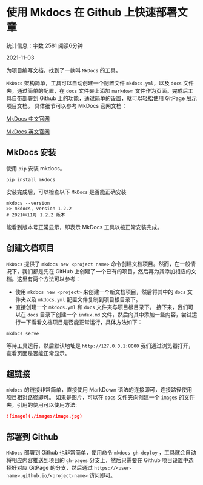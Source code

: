 # 使用 Mkdocs 在 Github 上快速部署文章

统计信息：字数 2581  阅读6分钟

2021-11-03

为项目编写文档，找到了一款叫 `MkDocs` 的工具。

`MkDocs` 架构简单，工具可以自动创建一个配置文件 `mkdocs.yml`，以及 `docs` 文件夹，通过简单的配置，在 `docs` 文件夹上添加 `markdown` 文件作为页面。完成后工具自带部署到 Github 上的功能，通过简单的设置，就可以轻松使用 GitPage 展示项目文档。
具体细节可以参考 MkDocs 官网文档：

[MkDocs 中文官网](https://markdown-docs-zh.readthedocs.io/zh_CN/latest/)

[MkDocs 英文官网](https://www.mkdocs.org/)

## MkDocs 安装

使用 `pip` 安装 mkdocs。

```shell
pip install mkdocs
```

安装完成后，可以检查以下 `MkDocs` 是否能正确安装

```shell
mkdocs --version
>> mkdocs, version 1.2.2 
# 2021年11月 1.2.2 版本
```

能看到版本号正常显示，即表示 MkDocs 工具以被正常安装完成。

## 创建文档项目

`MkDocs` 提供了 `mkdocs new <project name>` 命令创建文档项目。然而，在一般情况下，我们都是先在 GitHub 上创建了一个已有的项目，然后再为其添加相应的文档。这里有两个方法可以参考：

- 使用 `mkdocs new <project>` 来创建一个新文档项目，然后将其中的 `docs` 文件夹以及 `mkdocs.yml` 配置文件复制到项目根目录下。
- 直接创建一个 `mkdocs.yml` 和 `docs` 文件夹与项目根目录下。
  接下来，我们可以在 `docs` 目录下创建一个 `index.md` 文件，然后向其中添加一些内容，尝试运行一下看看文档项目是否能正常运行，具体方法如下：

```shell
mkdocs serve
```

等待工具运行，然后默认地址是 `http://127.0.0.1:8000` 我们通过浏览器打开，查看页面是否能正常显示。

## 超链接

`mkdocs` 的链接非常简单，直接使用 MarkDown 语法的连接即可，连接路径使用项目相对路径即可。
如果是图片，可以在 `docs` 文件夹向创建一个 `images` 的文件夹，引用的使用可以使用方法:

```markdown
![image](./images/image.jpg)
```

## 部署到 Github

`MkDocs` 部署到 Github 也非常简单，使用命令 `mkdocs gh-deploy` ，工具就会自动将相应内容推送到项目的 `gh-pages` 分支上，然后只需要在 Github 项目设置中选择好对应 GitPage 的分支，然后通过 `https://<user-name>.github.io/<project-name>` 访问即可。

